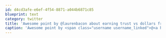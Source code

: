 ```yaml
---
id: d4cd3afe-e6ef-4f54-8871-a044b6871c85
blueprint: text
category: twitter
title: 'Awesome point by @laurenbacon about earning trust vs dollars from clients. Killer. #webnotwar'
caption: 'Awesome point by <span class="username username_linked">@<a href="https://twitter.com/laurenbacon" title="Lauren Bacon">laurenbacon</a></span> about earning trust vs dollars from clients. Killer. <span class="hashtag hashtag_local">#<a href="http://tweettemp.darylchymko.ca/?tag=webnotwar">webnotwar</a>'
---
```

